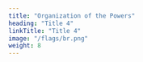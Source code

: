 ```yaml
---
title: "Organization of the Powers"
heading: "Title 4"
linkTitle: "Title 4"
image: "/flags/br.png"
weight: 8
---
```

